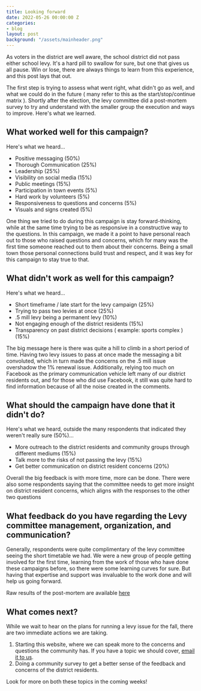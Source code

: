 ```yaml
---
title: Looking forward
date: 2022-05-26 00:00:00 Z
categories:
- blog
layout: post
background: "/assets/mainheader.png"
---
```


As voters in the district are well aware, the school district did not pass either school levy. It's a hard pill to swallow for sure, but one that gives us all pause. Win or lose, there are always things to learn from this experience, and this post lays that out. 

The first step is trying to assess what went right, what didn't go as well, and what we could do in the future ( many refer to this as the start/stop/continue matrix ). Shortly after the election, the levy committee did a post-mortem survey to try and understand with the smaller group the execution and ways to improve. Here's what we learned.

## What worked well for this campaign?

Here's what we heard...

- Positive messaging (50%)
- Thorough Communication (25%)
- Leadership (25%) 
- Visibility on social media (15%)
- Public meetings (15%)
- Participation in town events (5%)
- Hard work by volunteers (5%)
- Responsiveness to questions and concerns (5%)
- Visuals and signs created (5%)

One thing we tried to do during this campaign is stay forward-thinking, while at the same time trying to be as responsive in a constructive way to the questions. In this campaign, we made it a point to have personal reach out to those who raised questions and concerns, which for many was the first time someone reached out to them about their concerns. Being a small town those personal connections build trust and respect, and it was key for this campaign to stay true to that.

## What didn't work as well for this campaign?

Here's what we heard...

- Short timeframe / late start for the levy campaign (25%)
- Trying to pass two levies at once (25%)
- .5 mill levy being a permanent levy (10%)
- Not engaging enough of the district residents (15%)
- Transparency on past district decisions ( example: sports complex ) (15%)

The big message here is there was quite a hill to climb in a short period of time. Having two levy issues to pass at once made the messaging a bit convoluted, which in turn made the concerns on the .5 mill issue overshadow the 1% renewal issue. Additionally, relying too much on Facebook as the primary communication vehicle left many of our district residents out, and for those who did use Facebook, it still was quite hard to find information because of all the noise created in the comments.

## What should the campaign have done that it didn't do?

Here's what we heard, outside the many respondents that indicated they weren't really sure (50%)...

- More outreach to the district residents and community groups through different mediums (15%)
- Talk more to the risks of not passing the levy (15%)
- Get better communication on district resident concerns (20%)

Overall the big feedback is with more time, more can be done. There were also some respondents saying that the committee needs to get more insight on district resident concerns, which aligns with the responses to the other two questions

## What feedback do you have regarding the Levy committee management, organization, and communication?

Generally, respondents were quite complimentary of the levy committee seeing the short timetable we had. We were a new group of people getting involved for the first time, learning from the work of those who have done these campaigns before, so there were some learning curves for sure. But having that expertise and support was invaluable to the work done and will help us going forward. 


Raw results of the post-mortem are available [here](https://docs.google.com/spreadsheets/d/e/2PACX-1vQByas172RbhJgXonFjdgTrcHgDl25-TbKga3ZxWIP41xas0tXp6Gouim5vT4lnDzknHj-3JMNHXNF4/pub?gid=1182646063&single=true&output=csv)

## What comes next?

While we wait to hear on the plans for running a levy issue for the fall, there are two immediate actions we are taking.

1. Starting this website, where we can speak more to the concerns and questions the community has. If you have a topic we should cover, [email it to us](mailto:onechippewa@gmail.com).
2. Doing a community survey to get a better sense of the feedback and concerns of the district residents. 

Look for more on both these topics in the coming weeks!
